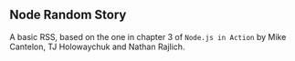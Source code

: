 ## Node Random Story

A basic RSS, based on the one in chapter 3 of `Node.js in Action` by Mike Cantelon, TJ Holowaychuk and Nathan Rajlich.
